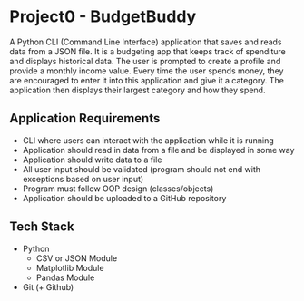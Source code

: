 # Project0 - BudgetBuddy

A Python CLI (Command Line Interface) application that saves and reads data from a JSON file. It is a budgeting app that keeps track of spenditure and displays historical data. 
The user is prompted to create a profile and provide a monthly income value. Every time the user spends money, they are encouraged to enter it into this application and give it a category.
The application then displays their largest category and how they spend.   

## Application Requirements
- CLI where users can interact with the application while it is running
- Application should read in data from a file and be displayed in some way
- Application should write data to a file
- All user input should be validated (program should not end with exceptions based on user input)
- Program must follow OOP design (classes/objects)
- Application should be uploaded to a GitHub repository

## Tech Stack
- Python
    - CSV or JSON Module
    - Matplotlib Module
    - Pandas Module
- Git (+ Github)
